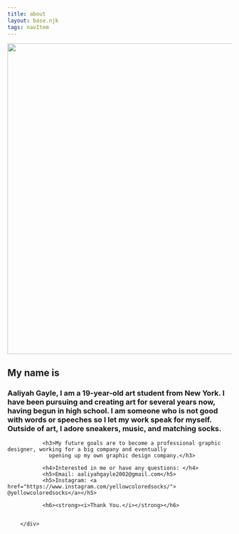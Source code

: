```yaml
---
title: about
layout: base.njk
tags: navItem
---
```

<div class="self-intro">
         
 <section class="myself">
 <img src="/images/myself.jpg" width="800" height="700">
<h1><strong> My name is </strong></h1>
<h3>Aaliyah Gayle, I am a 19-year-old art student from New York.
                    I have been pursuing and creating art for several years now, having begun in high school.
                    I am someone who is not good with words or speeches so I let my work speak for myself.
                    Outside of art, I adore sneakers, music, and matching socks. </h3>


               <h3>My future goals are to become a professional graphic designer, working for a big company and eventually
                 opening up my own graphic design company.</h3>

               <h4>Interested in me or have any questions: </h4>
               <h5>Email: aaliyahgayle2002@gmail.com</h5>
               <h5>Instagram: <a href="https://www.instagram.com/yellowcoloredsocks/"> @yellowcoloredsocks</a></h5>

               <h6><strong><i>Thank You.</i></strong></h6>
         

        </div>
